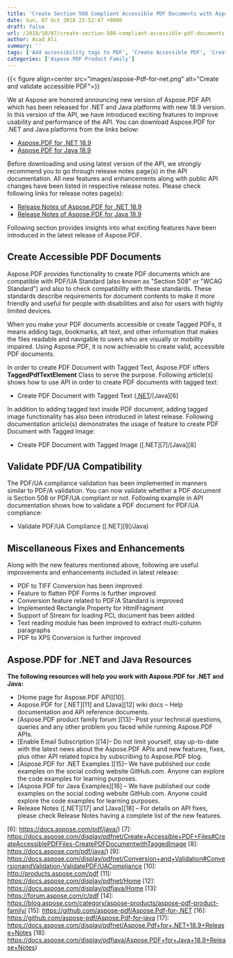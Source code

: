 ```yaml
---
title: 'Create Section 508 Compliant Accessible PDF Documents with Aspose.PDF'
date: Sun, 07 Oct 2018 23:52:47 +0000
draft: false
url: /2018/10/07/create-section-508-compliant-accessible-pdf-documents-with-aspose.pdf/
author: Asad Ali
summary: ''
tags: ['Add accessibility tags to PDF', 'Create Accessible PDF', 'Create PDF with Section 508 Accessibility', 'Create PDF/UA Compliant PDF', 'aspsoe.pdf for .net']
categories: ['Aspose.PDF Product Family']
---
```




{{< figure align=center src="images/aspose-Pdf-for-net.png" alt="Create and validate accessible PDF">}}


We at Aspose are honored announcing new version of Aspose.PDF API which has been released for .NET and Java platforms with new 18.9 version. In this version of the API, we have introduced exciting features to improve usability and performance of the API. You can download Aspose.PDF for .NET and Java platforms from the links below:

*   [Aspose.PDF for .NET 18.9][1]
*   [Aspose.PDF for Java 18.9][2]

Before downloading and using latest version of the API, we strongly recommend you to go through release notes page(s) in the API documentation. All new features and enhancements along with public API changes have been listed in respective release notes. Please check following links for release notes page(s):

*   [Release Notes of Aspose.PDF for .NET 18.9][3]
*   [Release Notes of Aspose.PDF for Java 18.9][4]

Following section provides insights into what exciting features have been introduced in the latest release of Aspose.PDF.

## Create Accessible PDF Documents

Aspose.PDF provides functionality to create PDF documents which are compatible with PDF/UA Standard (also known as "Section 508" or "WCAG Standard") and also to check compatibility with these standards. These standards describe requirements for document contents to make it more friendly and useful for people with disabilities and also for users with highly limited devices.

When you make your PDF documents accessible or create Tagged PDFs, it means adding tags, bookmarks, alt text, and other information that makes the files readable and navigable to users who are visually or mobility impaired. Using Aspose.PDF, it is now achievable to create valid, accessible PDF documents.

In order to create PDF Document with Tagged Text, Aspose.PDF offers **TaggedPdfTextElement** Class to serve the purpose. Following article(s) shows how to use API in order to create PDF documents with tagged text:

*   Create PDF Document with Tagged Text ([.NET][5]/[Java][6]

In addition to adding tagged text inside PDF document, adding tagged image functionality has also been introduced in latest release. Following documentation article(s) demonstrates the usage of feature to create PDF Document with Tagged Image:

*   Create PDF Document with Tagged Image ([.NET][7]/[Java][8]

## Validate PDF/UA Compatibility

The PDF/UA compliance validation has been implemented in manners similar to PDF/A validation. You can now validate whether a PDF document is Section 508 or PDF/UA compliant or not. Following example in API documentation shows how to validate a PDF document for PDF/UA compliance:

*   Validate PDF/UA Compliance ([.NET][9]/Java)

## Miscellaneous Fixes and Enhancements

Along with the new features mentioned above, following are useful improvements and enhancements included in latest release:

*   PDF to TIFF Conversion has been improved
*   Feature to flatten PDF Forms is further improved
*   Conversion feature related to PDF/A Standard is improved
*   Implemented Rectangle Property for HtmlFragment
*   Support of Stream for loading PCL document has been added
*   Text reading module has been improved to extract multi-column paragraphs
*   PDF to XPS Conversion is further improved

## Aspose.PDF for .NET and Java Resources

**The following resources will help you work with Aspose.PDF for .NET and Java:**

*   [Home page for Aspose.PDF API][10].
*   Aspose.PDF for [.NET][11] and [Java][12] wiki docs – Help documentation and API reference documents.
*   [Aspose.PDF product family forum ][13]– Post your technical questions, queries and any other problem you faced while running Aspose.PDF APIs.
*   [Enable Email Subscription ][14]– Do not limit yourself, stay up-to-date with the latest news about the Aspose.PDF APIs and new features, fixes, plus other API related topics by subscribing to Aspose.PDF blog.
*   [Aspose.PDF for .NET Examples ][15]– We have published our code examples on the social coding website GitHub.com. Anyone can explore the code examples for learning purposes.
*   [Aspose.PDF for Java Examples][16] – We have published our code examples on the social coding website GitHub.com. Anyone could explore the code examples for learning purposes.
*   Release Notes ([.NET][17] and [Java][18] – For details on API fixes, please check Release Notes having a complete list of the new features.




[1]: https://www.nuget.org/packages/Aspose.Pdf/18.9.0
[2]: https://artifact.aspose.com/repo/com/aspose/aspose-pdf/18.9/
[3]: https://docs.aspose.com/display/pdfnet/Aspose.PDF+for+.NET+18.9+Release+Notes
[4]: https://docs.aspose.com/display/pdfjava/Aspose.PDF+for+Java+18.9+Release+Notes
[5]: https://docs.aspose.com/display/pdfnet/Create+Accessible+PDF+Files#CreateAccessiblePDFFiles-CreatePDFDocumentwithTaggedText
[6]: https://docs.aspose.com/pdf/java/)
[7]: https://docs.aspose.com/display/pdfnet/Create+Accessible+PDF+Files#CreateAccessiblePDFFiles-CreatePDFDocumentwithTaggedImage
[8]: https://docs.aspose.com/pdf/java/)
[9]: https://docs.aspose.com/display/pdfnet/Conversion+and+Validation#ConversionandValidation-ValidatePDF/UACompliance
[10]: http://products.aspose.com/pdf
[11]: https://docs.aspose.com/display/pdfnet/Home
[12]: https://docs.aspose.com/display/pdfjava/Home
[13]: https://forum.aspose.com/c/pdf
[14]: https://blog.aspose.com/category/aspose-products/aspose-pdf-product-family/
[15]: https://github.com/aspose-pdf/Aspose.Pdf-for-.NET
[16]: https://github.com/aspose-pdf/Aspose.Pdf-for-java
[17]: https://docs.aspose.com/display/pdfnet/Aspose.Pdf+for+.NET+18.9+Release+Notes
[18]: https://docs.aspose.com/display/pdfjava/Aspose.PDF+for+Java+18.9+Release+Notes)




